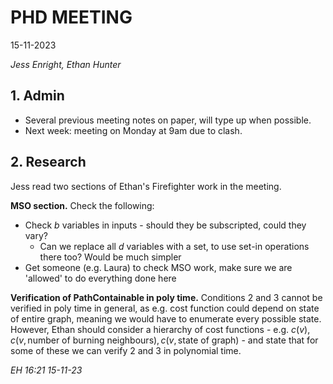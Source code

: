 # PHD MEETING

15-11-2023

_Jess Enright,_
_Ethan Hunter_


## 1. Admin

 - Several previous meeting notes on paper, will type up when possible.
 - Next week: meeting on Monday at 9am due to clash.

## 2. Research

Jess read two sections of Ethan's Firefighter work in the meeting.

**MSO section.** Check the following:
 - Check $b$ variables in inputs - should they be subscripted, could they vary?
	 - Can we replace all $d$ variables with a set, to use set-in operations there too? Would be much simpler
 - Get someone (e.g. Laura) to check MSO work, make sure we are 'allowed' to do everything done here

**Verification of PathContainable in poly time.** Conditions 2 and 3  cannot be verified in poly time in general, as e.g. cost function could depend on state of entire graph, meaning we would have to enumerate every possible state. However, Ethan should consider a hierarchy of cost functions - e.g. $c(v), c(v, \textrm{number of burning neighbours}), c(v, \textrm{state of graph})$ - and state that for some of these we can verify 2 and 3 in polynomial time.



_EH 16:21 15-11-23_

